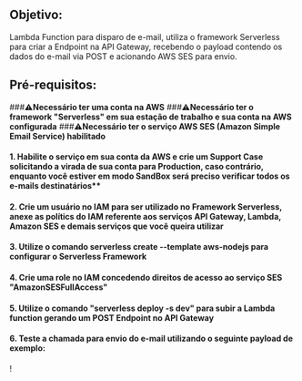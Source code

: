 ## Objetivo:
Lambda Function para disparo de e-mail, utiliza o framework Serverless para criar a Endpoint na API Gateway, recebendo o payload contendo os dados do e-mail via POST e acionando AWS SES para envio.

## Pré-requisitos:
###⚠️**Necessário ter uma conta na AWS**
###⚠️**Necessário ter o framework "Serverless" em sua estação de trabalho e sua conta na AWS configurada**
###⚠️**Necessário ter o serviço AWS SES (Amazon Simple Email Service) habilitado**

#### 1. Habilite o serviço em sua conta da AWS e crie um Support Case solicitando a virada de sua conta para Production, caso contrário, enquanto você estiver em modo SandBox será preciso verificar todos os e-mails destinatários**

#### 2. Crie um usuário no IAM para ser utilizado no Framework Serverless, anexe as polítics do IAM referente aos serviços API Gateway, Lambda, Amazon SES e demais serviços que você queira utilizar

#### 3. Utilize o comando **serverless create --template aws-nodejs** para configurar o Serverless Framework

#### 4. Crie uma role no IAM concedendo direitos de acesso ao serviço SES "AmazonSESFullAccess" 

#### 5. Utilize o comando "serverless deploy -s dev" para subir a Lambda function gerando um POST Endpoint no API Gateway

#### 6. Teste a chamada para envio do e-mail utilizando o seguinte payload de exemplo:

!<script src="https://gist.github.com/brenooandrade/51146ff2dc71c1140b55e85dd5e3f05e.js"></script>




